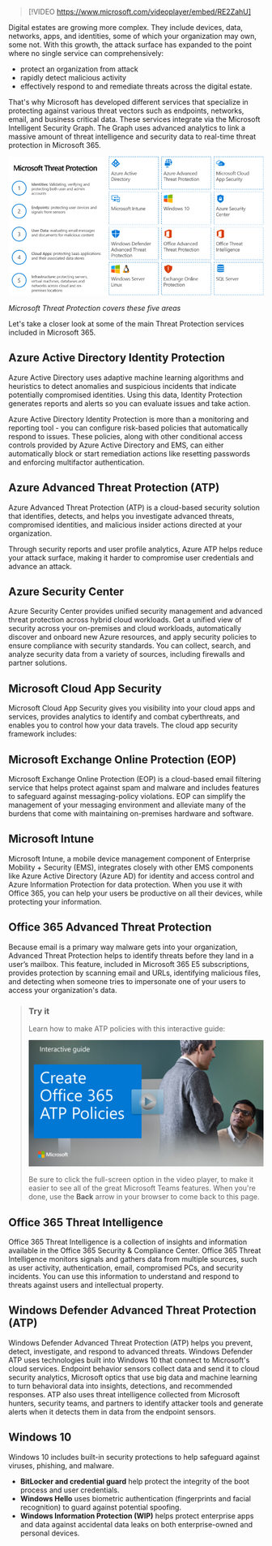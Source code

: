 > [!VIDEO https://www.microsoft.com/videoplayer/embed/RE2ZahU]

Digital estates are growing more complex. They include devices, data, networks, apps, and identities, some of which your organization may own, some not. With this growth, the attack surface has expanded to the point where no single service can comprehensively:

- protect an organization from attack
- rapidly detect malicious activity
- effectively respond to and remediate threats across the digital estate. 

That's why Microsoft has developed different services that specialize in protecting against various threat vectors such as endpoints, networks, email, and business critical data. These services integrate via the Microsoft Intelligent Security Graph. The Graph uses advanced analytics to link a massive amount of threat intelligence and security data to real-time threat protection in Microsoft 365.

![Microsoft Threat Protection](../media/protection-services.png)

*Microsoft Threat Protection covers these five areas*

Let's take a closer look at some of the main Threat Protection services included in Microsoft 365.

## Azure Active Directory Identity Protection 
Azure Active Directory uses adaptive machine learning algorithms and heuristics to detect anomalies and suspicious incidents that indicate potentially compromised identities. Using this data, Identity Protection generates reports and alerts so you can evaluate issues and take action.

Azure Active Directory Identity Protection is more than a monitoring and reporting tool - you can configure risk-based policies that automatically respond to issues. These policies, along with other conditional access controls provided by Azure Active Directory and EMS, can either automatically block or start remediation actions like resetting passwords and enforcing multifactor authentication.

## Azure Advanced Threat Protection (ATP)
Azure Advanced Threat Protection (ATP) is a cloud-based security solution that identifies, detects, and helps you investigate advanced threats, compromised identities, and malicious insider actions directed at your organization. 

Through security reports and user profile analytics, Azure ATP helps reduce your attack surface, making it harder to compromise user credentials and advance an attack.

## Azure Security Center
Azure Security Center provides unified security management and advanced threat protection across hybrid cloud workloads. Get a unified view of security across your on-premises and cloud workloads, automatically discover and onboard new Azure resources, and apply security policies to ensure compliance with security standards. You can collect, search, and analyze security data from a variety of sources, including firewalls and partner solutions.

## Microsoft Cloud App Security
Microsoft Cloud App Security gives you visibility into your cloud apps and services, provides analytics to identify and combat cyberthreats, and enables you to control how your data travels. The cloud app security framework includes:

## Microsoft Exchange Online Protection (EOP)
Microsoft Exchange Online Protection (EOP) is a cloud-based email filtering service that helps protect against spam and malware and includes features to safeguard against messaging-policy violations. EOP can simplify the management of your messaging environment and alleviate many of the burdens that come with maintaining on-premises hardware and software.

## Microsoft Intune
Microsoft Intune, a mobile device management component of Enterprise Mobility + Security (EMS), integrates closely with other EMS components like Azure Active Directory (Azure AD) for identity and access control and Azure Information Protection for data protection. When you use it with Office 365, you can help your users be productive on all their devices, while protecting your information.

## Office 365 Advanced Threat Protection
Because email is a primary way malware gets into your organization, Advanced Threat Protection helps to identify threats before they land in a user’s mailbox. This feature, included in Microsoft 365 E5 subscriptions, provides protection by scanning email and URLs, identifying malicious files, and detecting when someone tries to impersonate one of your users to access your organization's data.

>### Try it
>Learn how to make ATP policies with this interactive guide:
>
> <a href="https://mslearn.cloudguides.com/guides/Create%20Office%20365%20ATP%20policies">![Create Office 365 ATP Policies](../media/lab-atp-image.png)</a>  
>
>Be sure to click the full-screen option in the video player, to make it easier to see all of the great Microsoft Teams features. When you're done, use the **Back** arrow in your browser to come back to this page. 


## Office 365 Threat Intelligence
Office 365 Threat Intelligence is a collection of insights and information available in the Office 365 Security & Compliance Center. Office 365 Threat Intelligence monitors signals and gathers data from multiple sources, such as user activity, authentication, email, compromised PCs, and security incidents. You can use this information to understand and respond to threats against users and intellectual property.

## Windows Defender Advanced Threat Protection (ATP)
Windows Defender Advanced Threat Protection (ATP) helps you prevent, detect, investigate, and respond to advanced threats. Windows Defender ATP uses technologies built into Windows 10 that connect to Microsoft's cloud services. Endpoint behavior sensors collect data and send it to cloud security analytics, Microsoft optics that use big data and machine learning to turn behavioral data into insights, detections, and recommended responses. ATP also uses threat intelligence collected from Microsoft hunters, security teams, and partners to identify attacker tools and generate alerts when it detects them in data from the endpoint sensors.

## Windows 10
Windows 10 includes built-in security protections to help safeguard against viruses, phishing, and malware. 

- **BitLocker and credential guard** help protect the integrity of the boot process and user credentials.
- **Windows Hello** uses biometric authentication (fingerprints and facial recognition) to guard against potential spoofing. 
- **Windows Information Protection (WIP)** helps protect enterprise apps and data against accidental data leaks on both enterprise-owned and personal devices.
